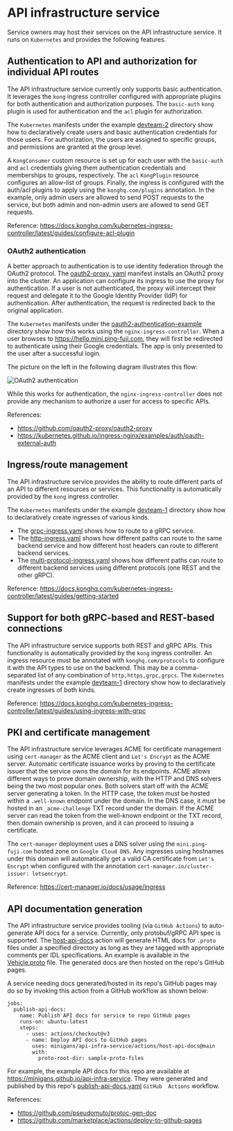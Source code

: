 # API infrastructure service

Service owners may host their services on the API infrastructure service. It runs on `Kubernetes` and provides the 
following features.

## Authentication to API and authorization for individual API routes

The API infrastructure service currently only supports basic authentication. It leverages the `kong` ingress 
controller configured with appropriate plugins for both authentication and authorization purposes. The `basic-auth` 
`kong` plugin is used for authentication and the `acl` plugin for authorization.

The `Kubernetes` manifests under the example [devteam-2](k8s/devteam-2) directory show how to declaratively create 
users and basic authentication credentials for those users. For authorization, the users are assigned to specific 
groups, and permissions are granted at the group level. 

A `KongConsumer` custom resource is set up for each user with the `basic-auth` and `acl` credentials giving them 
authentication credentials and memberships to groups, respectively. The `acl` `KongPlugin` resource configures an 
allow-list of groups. Finally, the ingress is configured with the auth/acl plugins to apply using the 
`konghq.com/plugins` annotation. In the example, only admin users are allowed to send POST requests to the service, 
but both admin and non-admin users are allowed to send GET requests.  

Reference: https://docs.konghq.com/kubernetes-ingress-controller/latest/guides/configure-acl-plugin

### OAuth2 authentication

A better approach to authentication is to use identity federation through the OAuth2 protocol. The [oauth2-proxy.
yaml](k8s/api-service/oauth2-proxy.yaml) manifest installs an OAuth2 proxy into the cluster. An application can 
configure its ingress to use the proxy for authentication. If a user is not authenticated, the proxy will intercept 
their request and delegate it to the Google Identity Provider (IdP) for authentication. After authentication, the 
request is redirected back to the original application.

The `Kubernetes` manifests under the [oauth2-authentication-example](k8s/oauth2-authentication-example) directory 
show how this works using the `nginx-ingress-controller`. When a user browses to https://hello.mini.ping-fuji.com, they 
will first be redirected to authenticate using their Google credentials. The app is only presented to the user after a 
successful login.

The picture on the left in the following diagram illustrates this flow:

![OAuth2 authentication](https://cloud.githubusercontent.com/assets/45028/8027702/bd040b7a-0d6a-11e5-85b9-f8d953d04f39.png)

While this works for authentication, the `nginx-ingress-controller` does not provide any mechanism to authorize a 
user for access to specific APIs.

References:
- https://github.com/oauth2-proxy/oauth2-proxy
- https://kubernetes.github.io/ingress-nginx/examples/auth/oauth-external-auth

## Ingress/route management

The API infrastructure service provides the ability to route different parts of an API to different resources or 
services. This functionality is automatically provided by the `kong` ingress controller.

The `Kubernetes` manifests under the example [devteam-1](k8s/devteam-1) directory show how to declaratively create 
ingresses of various kinds.

- The [grpc-ingress.yaml](k8s/devteam-1/grpc-ingress.yaml) shows how to route to a gRPC service.
- The [http-ingress.yaml](k8s/devteam-1/http-ingress.yaml) shows how different paths can route to the same backend 
  service and how different host headers can route to different backend services.
- The [multi-protocol-ingress.yaml](k8s/devteam-1/multi-protocol-ingress.yaml) shows how different paths can route to 
  different backend services using different protocols (one REST and the other gRPC).

Reference: https://docs.konghq.com/kubernetes-ingress-controller/latest/guides/getting-started

## Support for both gRPC-based and REST-based connections

The API infrastructure service supports both REST and gRPC APIs. This functionality is automatically provided by the 
`kong` ingress controller. An ingress resource must be annotated with `konghq.com/protocols` to configure it with the 
API types to use on the backend. This may be a comma-separated list of any combination of `http,https,grpc,grpcs`. The 
`Kubernetes` manifests under the example [devteam-1](k8s/devteam-1) directory show how to declaratively create 
ingresses of both kinds.

Reference: https://docs.konghq.com/kubernetes-ingress-controller/latest/guides/using-ingress-with-grpc

## PKI and certificate management

The API infrastructure service leverages ACME for certificate management using `cert-manager` as the ACME client and 
`Let's Encrypt` as the ACME server. Automatic certificate issuance works by proving to the certificate issuer that 
the service owns the domain for its endpoints. ACME allows different ways to prove domain ownership, with the HTTP 
and DNS solvers being the two most popular ones. Both solvers start off with the ACME server generating a token. In 
the HTTP case, the token must be hosted within a `.well-known` endpoint under the domain. In the DNS case, it must 
be hosted in an `_acme-challenge` TXT record under the domain. If the ACME server can read the token from the 
well-known endpoint or the TXT record, then domain ownership is proven, and it can proceed to issuing a certificate.

The `cert-manager` deployment uses a DNS solver using the `mini.ping-fuji.com` hosted zone on `Google Cloud DNS`. Any 
ingresses using hostnames under this domain will automatically get a valid CA certificate from `Let's Encrypt` when 
configured with the annotation `cert-manager.io/cluster-issuer: letsencrypt`.

Reference: https://cert-manager.io/docs/usage/ingress

## API documentation generation

The API infrastructure service provides tooling (via `GitHub Actions`) to auto-generate API docs for a service. 
Currently, only protobuf/gRPC API spec is supported. The [host-api-docs](actions/host-api-docs/action.yaml) action will 
generate HTML docs for `.proto` files under a specified directory as long as they are tagged with appropriate comments 
per IDL specifications. An example is available in the [Vehicle.proto](sample-proto-files/Vehicle.proto) file. The 
generated docs are then hosted on the repo's GitHub pages.

A service needing docs generated/hosted in its repo's GitHub pages may do so by invoking this action from a GitHub 
workflow as shown below:

```
jobs:
  publish-api-docs:
    name: Publish API docs for service to repo GitHub pages
    runs-on: ubuntu-latest
    steps:
      - uses: actions/checkout@v3
      - name: Deploy API docs to GitHub pages
        uses: minigans/api-infra-service/actions/host-api-docs@main
        with:
          proto-root-dir: sample-proto-files
```

For example, the example API docs for this repo are available at https://minigans.github.io/api-infra-service. They 
were generated and published by this repo's [publish-api-docs.yaml](.github/workflows/publish-api-docs.yaml) `GitHub 
Actions` workflow.

References:
- https://github.com/pseudomuto/protoc-gen-doc
- https://github.com/marketplace/actions/deploy-to-github-pages